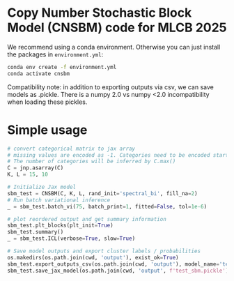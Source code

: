 # Copy Number Stochastic Block Model (CNSBM) code for MLCB 2025

We recommend using a conda environment. Otherwise you can just install the packages in `environment.yml`:

```bash
conda env create -f environment.yml
conda activate cnsbm
```

Compatibility note: in addition to exporting outputs via csv, we can save models as .pickle. There is a numpy 2.0 vs numpy <2.0 incompatibility when loading these pickles.

# Simple usage

```python
# convert categorical matrix to jax array
# missing values are encoded as -1. Categories need to be encoded starting from 0.
# The number of categories will be inferred by C.max()
C = jnp.asarray(C)
K, L = 15, 10

# Initialize Jax model
sbm_test = CNSBM(C, K, L, rand_init='spectral_bi', fill_na=2)
# Run batch variational inference
_ = sbm_test.batch_vi(75, batch_print=1, fitted=False, tol=1e-6)

# plot reordered output and get summary information
sbm_test.plt_blocks(plt_init=True)
sbm_test.summary()
_ = sbm_test.ICL(verbose=True, slow=True)

# Save model outputs and export cluster labels / probabilities
os.makedirs(os.path.join(cwd, 'output'), exist_ok=True)
sbm_test.export_outputs_csv(os.path.join(cwd, 'output'), model_name='test_sbm')
sbm_test.save_jax_model(os.path.join(cwd, 'output', f'test_sbm.pickle'))
```